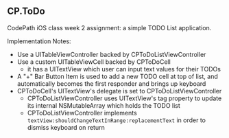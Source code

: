 ## CP.ToDo

CodePath iOS class week 2 assignment: a simple TODO List application.

Implementation Notes:
- Use a UITableViewController backed by CPToDoListViewController
- Use a custom UITableViewCell backed by CPToDoCell
  - it has a UITextView which user can input text values for their TODOs
- A "+" Bar Button Item is used to add a new TODO cell at top of list, and automatically becomes the first responder and brings up keyboard
- CPToDoCell's UITextView's delegate is set to CPToDoListViewController
  - CPToDoListViewController uses UITextView's tag property to update its internal NSMutableArray which holds the TODO list
  - CPToDoListViewController implements `textView:shouldChangeTextInRange:replacementText` in order to dismiss keyboard on return
